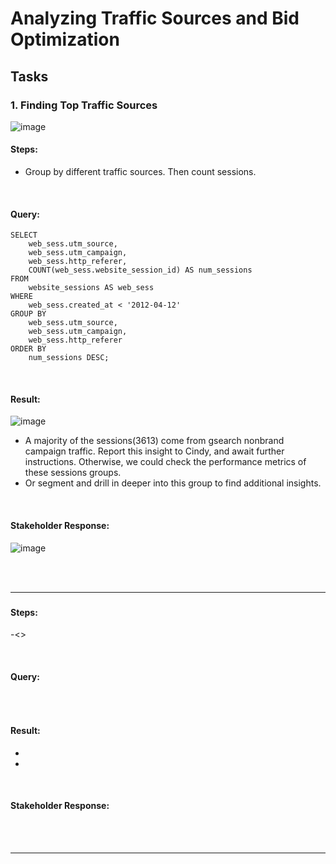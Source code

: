 # Analyzing Traffic Sources and Bid Optimization

## Tasks

### 1. Finding Top Traffic Sources

![image](https://github.com/user-attachments/assets/da6fe6c1-64a7-4c01-91a6-bb2973261577)

#### Steps:
- Group by different traffic sources. Then count sessions.

<br>

#### Query:
```
SELECT
    web_sess.utm_source,
    web_sess.utm_campaign,
    web_sess.http_referer,
    COUNT(web_sess.website_session_id) AS num_sessions
FROM
    website_sessions AS web_sess
WHERE
    web_sess.created_at < '2012-04-12'
GROUP BY
    web_sess.utm_source,
    web_sess.utm_campaign,
    web_sess.http_referer
ORDER BY
    num_sessions DESC;
```

<br>

#### Result:

![image](https://github.com/user-attachments/assets/bfe43875-41b8-42c9-ac95-6e393843284e)

- A majority of the sessions(3613) come from gsearch nonbrand campaign traffic. Report this insight to Cindy, and await further instructions. Otherwise, we could check the performance metrics of these sessions groups.
- Or segment and drill in deeper into this group to find additional insights.

<br>

#### Stakeholder Response:

![image](https://github.com/user-attachments/assets/b3c1472f-00fa-45a2-aa13-731ce1025c2d)

<br>
<br>

***


### <Next Question Number>

<Question image>

#### Steps:
-<>

<br>

#### Query:
```

```

<br>

#### Result:

<query results Image>

- <insights>
- <insights>


<br>

#### Stakeholder Response:

<response Iimage>


<br>
<br>

***
